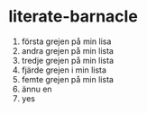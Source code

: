 # literate-barnacle
1. första grejen på min lisa 
2. andra grejen på min lista
3. tredje grejen på min lista 
4. fjärde grejen i min lista
5. femte grejen på min lista
6. ännu en
7. yes